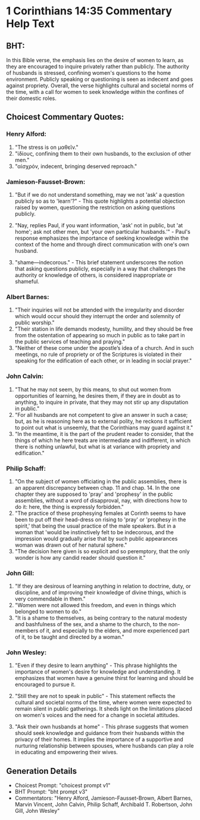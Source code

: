 # 1 Corinthians 14:35 Commentary Help Text

## BHT:
In this Bible verse, the emphasis lies on the desire of women to learn, as they are encouraged to inquire privately rather than publicly. The authority of husbands is stressed, confining women's questions to the home environment. Publicly speaking or questioning is seen as indecent and goes against propriety. Overall, the verse highlights cultural and societal norms of the time, with a call for women to seek knowledge within the confines of their domestic roles.

## Choicest Commentary Quotes:
### Henry Alford:
1. "The stress is on μαθεῖν." 
2. "ἰδίους, confining them to their own husbands, to the exclusion of other men."
3. "αἰσχρόν, indecent, bringing deserved reproach."

### Jamieson-Fausset-Brown:
1. "But if we do not understand something, may we not 'ask' a question publicly so as to 'learn'?" - This quote highlights a potential objection raised by women, questioning the restriction on asking questions publicly. 

2. "Nay, replies Paul, if you want information, 'ask' not in public, but 'at home'; ask not other men, but 'your own particular husbands.'" - Paul's response emphasizes the importance of seeking knowledge within the context of the home and through direct communication with one's own husband.

3. "shame—indecorous." - This brief statement underscores the notion that asking questions publicly, especially in a way that challenges the authority or knowledge of others, is considered inappropriate or shameful.

### Albert Barnes:
1. "Their inquiries will not be attended with the irregularity and disorder which would occur should they interrupt the order and solemnity of public worship."
2. "Their station in life demands modesty, humility, and they should be free from the ostentation of appearing so much in public as to take part in the public services of teaching and praying."
3. "Neither of these come under the apostle’s idea of a church. And in such meetings, no rule of propriety or of the Scriptures is violated in their speaking for the edification of each other, or in leading in social prayer."

### John Calvin:
1. "That he may not seem, by this means, to shut out women from opportunities of learning, he desires them, if they are in doubt as to anything, to inquire in private, that they may not stir up any disputation in public."
2. "For all husbands are not competent to give an answer in such a case; but, as he is reasoning here as to external polity, he reckons it sufficient to point out what is unseemly, that the Corinthians may guard against it."
3. "In the meantime, it is the part of the prudent reader to consider, that the things of which he here treats are intermediate and indifferent, in which there is nothing unlawful, but what is at variance with propriety and edification."

### Philip Schaff:
1. "On the subject of women officiating in the public assemblies, there is an apparent discrepancy between chap. 11 and chap. 14. In the one chapter they are supposed to 'pray' and 'prophesy' in the public assemblies, without a word of disapproval, nay, with directions how to do it: here, the thing is expressly forbidden." 
2. "The practice of these prophesying females at Corinth seems to have been to put off their head-dress on rising to 'pray' or 'prophesy in the spirit,' that being the usual practice of the male speakers. But in a woman that 'would be instinctively felt to be indecorous, and the impression would gradually arise that by such public appearances woman was drawn out of her natural sphere."
3. "The decision here given is so explicit and so peremptory, that the only wonder is how any candid reader should question it."

### John Gill:
1. "If they are desirous of learning anything in relation to doctrine, duty, or discipline, and of improving their knowledge of divine things, which is very commendable in them."
2. "Women were not allowed this freedom, and even in things which belonged to women to do."
3. "It is a shame to themselves, as being contrary to the natural modesty and bashfulness of the sex, and a shame to the church, to the non-members of it, and especially to the elders, and more experienced part of it, to be taught and directed by a woman."

### John Wesley:
1. "Even if they desire to learn anything" - This phrase highlights the importance of women's desire for knowledge and understanding. It emphasizes that women have a genuine thirst for learning and should be encouraged to pursue it.

2. "Still they are not to speak in public" - This statement reflects the cultural and societal norms of the time, where women were expected to remain silent in public gatherings. It sheds light on the limitations placed on women's voices and the need for a change in societal attitudes.

3. "Ask their own husbands at home" - This phrase suggests that women should seek knowledge and guidance from their husbands within the privacy of their homes. It implies the importance of a supportive and nurturing relationship between spouses, where husbands can play a role in educating and empowering their wives.


## Generation Details
- Choicest Prompt: "choicest prompt v1"
- BHT Prompt: "bht prompt v3"
- Commentators: "Henry Alford, Jamieson-Fausset-Brown, Albert Barnes, Marvin Vincent, John Calvin, Philip Schaff, Archibald T. Robertson, John Gill, John Wesley"
